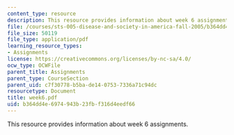 ```yaml
---
content_type: resource
description: This resource provides information about week 6 assignments.
file: /courses/sts-005-disease-and-society-in-america-fall-2005/b364dd4e6974943b23fbf316d4eedf66_week6.pdf
file_size: 50119
file_type: application/pdf
learning_resource_types:
- Assignments
license: https://creativecommons.org/licenses/by-nc-sa/4.0/
ocw_type: OCWFile
parent_title: Assignments
parent_type: CourseSection
parent_uid: c7f30778-b5ba-de14-0753-7336a71c94dc
resourcetype: Document
title: week6.pdf
uid: b364dd4e-6974-943b-23fb-f316d4eedf66
---
```

This resource provides information about week 6 assignments.